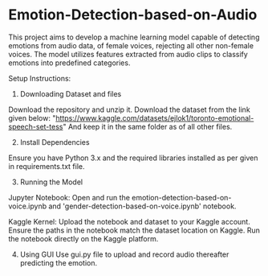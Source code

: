 # Emotion-Detection-based-on-Audio
This project aims to develop a machine learning model capable of detecting emotions from audio data, of female voices, rejecting all other non-female voices. The model utilizes features extracted from audio clips to classify emotions into predefined categories.

Setup Instructions:

1. Downloading Dataset and files

Download the repository and unzip it.
Download the dataset from the link given below: 
"https://www.kaggle.com/datasets/ejlok1/toronto-emotional-speech-set-tess"
And keep it in the same folder as of all other files.

2. Install Dependencies

Ensure you have Python 3.x and the required libraries installed as per given in requirements.txt file.

3. Running the Model

Jupyter Notebook: Open and run the emotion-detection-based-on-voice.ipynb and 'gender-detection-based-on-voice.ipynb' notebook. 

Kaggle Kernel: 
Upload the notebook and dataset to your Kaggle account.
Ensure the paths in the notebook match the dataset location on Kaggle.
Run the notebook directly on the Kaggle platform.

4. Using GUI 
Use gui.py file to upload and record audio thereafter predicting the emotion.
